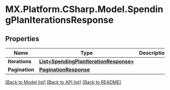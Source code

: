 # MX.Platform.CSharp.Model.SpendingPlanIterationsResponse

## Properties

Name | Type | Description | Notes
------------ | ------------- | ------------- | -------------
**Iterations** | [**List&lt;SpendingPlanIterationResponse&gt;**](SpendingPlanIterationResponse.md) |  | [optional] 
**Pagination** | [**PaginationResponse**](PaginationResponse.md) |  | [optional] 

[[Back to Model list]](../README.md#documentation-for-models) [[Back to API list]](../README.md#documentation-for-api-endpoints) [[Back to README]](../README.md)

